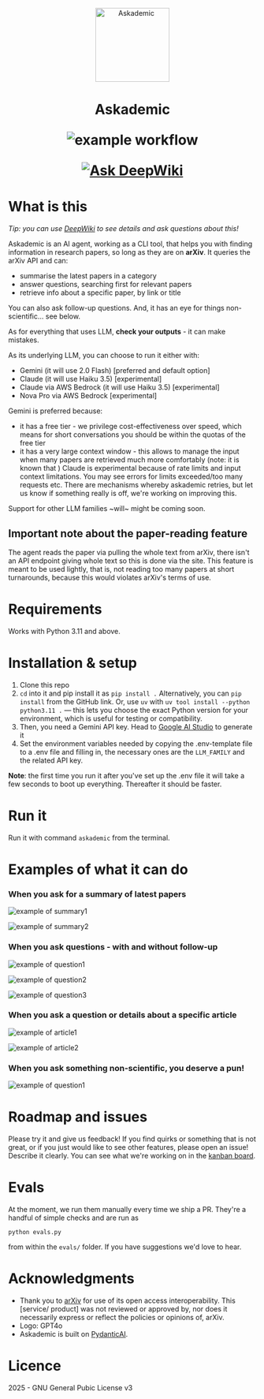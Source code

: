 <p align="center"><img src="assets/logo_res.jpeg" alt="Askademic" width="150" height="150"></p>
<h1 align="center">
Askademic

![example workflow](https://github.com/martinapugliese/askademic/actions/workflows/python-package.yml/badge.svg)

[![Ask DeepWiki](https://deepwiki.com/badge.svg)](https://deepwiki.com/martinapugliese/askademic)
</h1>

# What is this

_Tip: you can use [DeepWiki](https://deepwiki.com/martinapugliese/askademic) to see details and ask questions about this!_

Askademic is an AI agent, working as a CLI tool, that helps you with finding information in research papers, so long as they are on **arXiv**. It queries the arXiv API and can:
* summarise the latest papers in a category
* answer questions, searching first for relevant papers
* retrieve info about a specific paper, by link or title

You can also ask follow-up questions. And, it has an eye for things non-scientific... see below.

As for everything that uses LLM, **check your outputs** - it can make mistakes.

As its underlying LLM, you can choose to run it either with:
* Gemini (it will use 2.0 Flash) [preferred and default option]
* Claude (it will use Haiku 3.5) [experimental]
* Claude via AWS Bedrock (it will use Haiku 3.5) [experimental]
* Nova Pro via AWS Bedrock [experimental]

Gemini is preferred because:
* it has a free tier - we privilege cost-effectiveness over speed, which means for short conversations you should be within the quotas of the free tier
* it has a very large context window - this allows to manage the input when many papers are retrieved much more comfortably (note: it is known that )
Claude is experimental because of rate limits and input context limitations. You may see errors for limits exceeded/too many requests etc. There are mechanisms whereby askademic retries, but let us know if something really is off, we're working on improving this.

Support for other LLM families ~will~ might be coming soon.

## Important note about the paper-reading feature

The agent reads the paper via pulling the whole text from arXiv, there isn't an API endpoint giving whole text so this is done via the site. This feature is meant to be used lightly, that is, not reading too many papers at short turnarounds, because this would violates arXiv's terms of use.

# Requirements

Works with Python 3.11 and above.

# Installation & setup

1. Clone this repo
2. `cd` into it and pip install it as `pip install .` Alternatively, you can `pip install` from the GitHub link. Or, use `uv` with `uv tool install --python python3.11 .` — this lets you choose the exact Python version for your environment, which is useful for testing or compatibility.
3. Then, you need a Gemini API key. Head to [Google AI Studio](https://aistudio.google.com/app/apikey) to generate it
4. Set the environment variables needed by copying the .env-template file to a .env file and filling in, the necessary ones are the `LLM_FAMILY` and the related API key.

**Note**: the first time you run it after you've set up the .env file it will take a few seconds to boot up everything. Thereafter it should be faster.

# Run it

Run it with command `askademic` from the terminal.

# Examples of what it can do

### When you ask for a summary of latest papers

![example of summary1](assets/summary1.png)

![example of summary2](assets/summary2.png)

### When you ask questions - with and without follow-up

![example of question1](assets/question1.png)

![example of question2](assets/question2.png)

![example of question3](assets/question3_and_convo.png)

### When you ask a question or details about a specific article

![example of article1](assets/article1.png)

![example of article2](assets/article2.png)

### When you ask something non-scientific, you deserve a pun!

![example of question1](assets/pun.png)

# Roadmap and issues

Please try it and give us feedback! If you find quirks or something that is not great, or if you just would like to see other features, please open an issue! Describe it clearly. You can see what we're working on in the [kanban board](https://github.com/users/martinapugliese/projects/1/views/1).

# Evals

At the moment, we run them manually every time we ship a PR. They're a handful of simple checks and are run as
```
python evals.py
```
from within the `evals/` folder. If you have suggestions we'd love to hear.

# Acknowledgments

* Thank you to [arXiv](https://arxiv.org/) for use of its open access interoperability. This [service/ product] was not reviewed or approved by, nor does it necessarily express or reflect the policies or opinions of, arXiv.
* Logo: GPT4o
* Askademic is built on [PydanticAI](https://ai.pydantic.dev/).

# Licence

2025 - GNU General Pubic License v3
